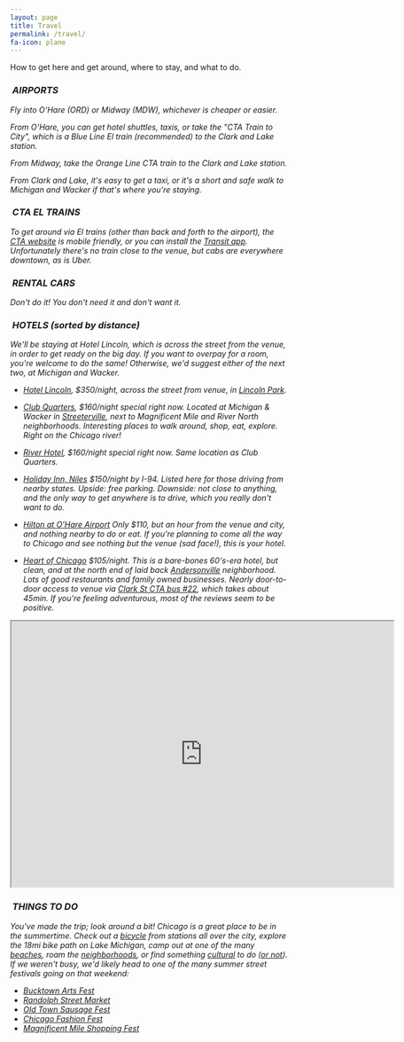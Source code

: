 ```yaml
---
layout: page
title: Travel
permalink: /travel/
fa-icon: plane
---
```


How to get here and get around, where to stay, and what to do.

### <i class="fa fa-plane" />&nbsp;AIRPORTS

Fly into O'Hare (ORD) or Midway (MDW), whichever is cheaper or easier.

From O'Hare, you can get hotel shuttles, taxis, or take the "CTA Train to City", which is a Blue Line El train (recommended) to the Clark and Lake station.

From Midway, take the Orange Line CTA train to the Clark and Lake station.

From Clark and Lake, it's easy to get a taxi, or it's a short and safe walk to Michigan and Wacker if that's where you're staying.

### <i class="fa fa-train" />&nbsp;CTA EL TRAINS

To get around via El trains (other than back and forth to the airport), the [CTA website](http://www.transitchicago.com/mobile/traintracker.aspx) is mobile friendly, or you can install the [Transit app](http://thetransitapp.com/). Unfortunately there's no train close to the venue, but cabs are everywhere downtown, as is Uber.

### <i class="fa fa-car" />&nbsp;RENTAL CARS

Don't do it! You don't need it and don't want it.

### <i class="fa fa-hotel" />&nbsp;HOTELS (sorted by distance)

We'll be staying at Hotel Lincoln, which is across the street from the venue, in order to get ready on the big day. If you want to overpay for a room, you're welcome to do the same! Otherwise, we'd suggest either of the next two, at Michigan and Wacker.

* [Hotel Lincoln](http://bit.ly/1xaTOnc), $350/night, across the street from venue, in [Lincoln Park](http://www.timeout.com/chicago/lincoln-park).

* [Club Quarters](http://bit.ly/1xaUn0f), $160/night special right now. Located at Michigan &amp; Wacker in [Streeterville](http://www.thechicagoneighborhoods.com/Streeterville), next to Magnificent Mile and River North neighborhoods. Interesting places to walk around, shop, eat, explore. Right on the Chicago river!

* [River Hotel](http://bit.ly/1xaUucg), $160/night special right now. Same location as Club Quarters.

* [Holiday Inn, Niles](http://bit.ly/1xaRJrr)
$150/night by I-94. Listed here for those driving from nearby states. Upside: free parking. Downside: not close to anything, and the only way to get anywhere is to drive, which you really don't want to do.

* [Hilton at O'Hare Airport](http://bit.ly/1xaTy7B)
Only $110, but an hour from the venue and city, and nothing nearby to do or eat. If you're planning to come all the way to Chicago and see nothing but the venue (sad face!), this is your hotel.

* [Heart of Chicago](http://bit.ly/1xaRnAU)
$105/night. This is a bare-bones 60's-era hotel, but clean, and at the north end of laid back
[Andersonville](http://www.chicagomag.com/Chicago-Magazine/January-2013/A-Guide-to-Andersonville-Where-to-Eat-Shop-and-Play/) neighborhood.
Lots of good restaurants and family owned businesses. Nearly door-to-door access to venue via [Clark St CTA bus #22](http://bit.ly/1xaSmkR), which takes about 45min. If you're feeling adventurous, most of the reviews seem to be positive.

<iframe src="https://mapsengine.google.com/map/u/0/embed?mid=zbJpQRh0TMTs.kXbxIPPH0OE0" width="690" height="480"></iframe>

<br />

### <i class="fa fa-thumbs-up" />&nbsp;THINGS TO DO

You've made the trip; look around a bit! Chicago is a great place to be in the summertime. Check out a [bicycle](https://www.divvybikes.com/) from stations all over the city, explore the 18mi bike path on Lake Michigan, camp out at one of the many [beaches](http://www.chicagotraveler.com/chicago-beaches.htm), roam the [neighborhoods](http://www.chicagomag.com/Chicago-Magazine/Neighborhood-Guides/), or find something [cultural](http://www.chicagoreader.com/chicago/arts-and-culture/Section?oid=939136) to do ([or not](http://www.timeout.com/chicago)). If we weren't busy, we'd likely head to one of the many summer street festivals going on that weekend:

* [Bucktown Arts Fest](http://bucktownartsfest.com/history/)
* [Randolph Street Market ](http://www.randolphstreetmarket.com/randolphstreetmarket/)
* [Old Town Sausage Fest](http://www.sausagekingchicago.com/)
* [Chicago Fashion Fest](http://www.chicagofashionfest.com/)
* [Magnificent Mile Shopping Fest](http://www.themagnificentmile.com/events/shopping-festival/)
